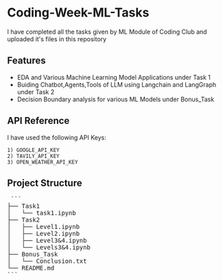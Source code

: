 
# Coding-Week-ML-Tasks

I have completed all the tasks given by ML Module of Coding Club and uploaded it's files in this repository 


## Features

- EDA and Various Machine Learning Model Applications under Task 1
- Buiding Chatbot,Agents,Tools of LLM using Langchain and LangGraph under Task 2
- Decision Boundary analysis for various ML Models under Bonus_Task


## API Reference
I have used the following API Keys:

    1) GOOGLE_API_KEY
    2) TAVILY_API_KEY
    3) OPEN_WEATHER_API_KEY


## Project Structure
<pre> ```
├── Task1
│   └── task1.ipynb
├── Task2
│   ├── Level1.ipynb
│   ├── Level2.ipynb
│   ├── Level3&4.ipynb
│   └── Levels3&4.ipynb
├── Bonus_Task
│   └── Conclusion.txt
└── README.md
```</pre>


